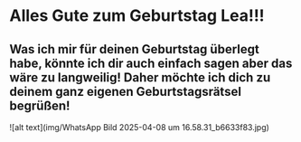 # **Alles Gute zum Geburtstag Lea!!!**

## **Was ich mir für deinen Geburtstag überlegt habe, könnte ich dir auch einfach sagen aber das wäre zu langweilig! Daher möchte ich dich zu deinem ganz eigenen Geburtstagsrätsel begrüßen!**
![alt text](img/WhatsApp Bild 2025-04-08 um 16.58.31_b6633f83.jpg)
